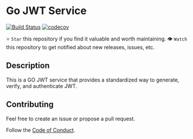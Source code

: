 # Go JWT Service

[![Build Status](https://github.com/humweb/jwt-service/actions/workflows/build.yml/badge.svg)](https://github.com/humweb/jwt-service/actions/workflows/build.yml)
[![codecov](https://codecov.io/gh/humweb/jwt-service/graph/badge.svg?token=IK9M2M8DYO)](https://codecov.io/gh/humweb/jwt-service)

[//]: # ([![go.mod]&#40;https://img.shields.io/github/go-mod/go-version/humweb/jwt-service&#41;]&#40;go.mod&#41;)
[//]: # ([![Keep a Changelog]&#40;https://img.shields.io/badge/changelog-Keep%20a%20Changelog-%23E05735&#41;]&#40;CHANGELOG.md&#41;)
[//]: # ([![GitHub Release]&#40;https://img.shields.io/github/v/release/humweb/jwt-service&#41;]&#40;https://github.com/humweb/jwt-service/releases&#41;)
[//]: # ([![Go Reference]&#40;https://pkg.go.dev/badge/github.com/humweb/jwt-service.svg&#41;]&#40;https://pkg.go.dev/github.com/humweb/jwt-service&#41;)
[//]: # ([![LICENSE]&#40;https://img.shields.io/github/license/humweb/jwt-service&#41;]&#40;LICENSE&#41;)
[//]: # ([![Go Report Card]&#40;https://goreportcard.com/badge/github.com/humweb/jwt-service&#41;]&#40;https://goreportcard.com/report/github.com/humweb/jwt-service&#41;)

⭐ `Star` this repository if you find it valuable and worth maintaining.
👁 `Watch` this repository to get notified about new releases, issues, etc.

## Description

This is a GO JWT service that provides a standardized way to generate, verify, and authenticate JWT.

## Contributing

Feel free to create an issue or propose a pull request.

Follow the [Code of Conduct](CODE_OF_CONDUCT.md).
